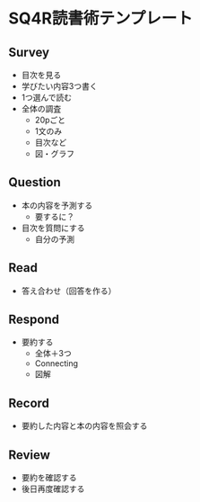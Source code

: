 # SQ4R読書術テンプレート

## Survey
- 目次を見る
- 学びたい内容3つ書く
- 1つ選んで読む
- 全体の調査
  - 20pごと
  - 1文のみ
  - 目次など
  - 図・グラフ

## Question
- 本の内容を予測する
  - 要するに？
- 目次を質問にする
  - 自分の予測

## Read
- 答え合わせ（回答を作る）

## Respond
- 要約する
  - 全体＋3つ
  - Connecting
  - 図解

## Record
- 要約した内容と本の内容を照会する

## Review
- 要約を確認する
- 後日再度確認する
